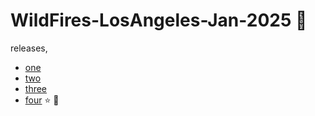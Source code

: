 #  WildFires-LosAngeles-Jan-2025 🎰

releases,

- [one](release-one.md)
- [two](release-two.md)
- [three](release-three.md)
- [four](release-four.md) ⭐️ 🎰
